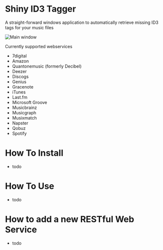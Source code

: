 Shiny ID3 Tagger
================
A straight-forward windows application to automatically retrieve missing ID3 tags for your music files

![Main window](https://cloud.githubusercontent.com/assets/21058782/20035217/6e4d4f2e-a3db-11e6-9e9d-3344ee8ce90b.png)


Currently supported webservices
- 7digital
- Amazon
- Quantonemusic (formerly Decibel)
- Deezer
- Discogs
- Genius
- Gracenote
- iTunes
- Last.fm
- Microsoft Groove
- Musicbrainz
- Musicgraph
- Musixmatch
- Napster
- Qobuz
- Spotify

How To Install
==============
- todo

How To Use
==========
- todo

How to add a new RESTful Web Service
====================================
- todo

